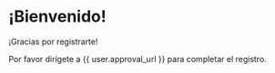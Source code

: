 # ¡Bienvenido!

¡Gracias por registrarte!

Por favor dirígete a {{ user.approval_url }} para completar el registro.

